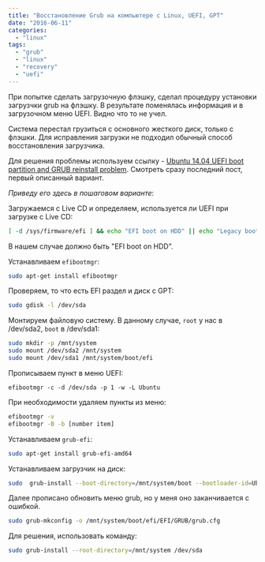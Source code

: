 ```yaml
---
title: "Восстановление Grub на компьютере с Linux, UEFI, GPT"
date: "2016-06-11"
categories: 
  - "linux"
tags: 
  - "grub"
  - "linux"
  - "recovery"
  - "uefi"
---
```


При попытке сделать загрузочную флэшку, сделал процедуру установки загрузчки grub на флэшку.
В результате поменялась информация и в загрузочном меню UEFI. Видно что то не учел.

Система перестал грузиться с основного жесткого диск, только с флэшки. Для исправления загрузки не подходил обычный способ восстановления загрузчика.

Для решения проблемы используем ссылку - [Ubuntu 14.04 UEFI boot partition and GRUB reinstall problem](http://ubuntuforums.org/showthread.php?t=2223856&page=3).
Смотреть сразу последний пост, первый описанный вариант.

*Приведу его здесь в пошаговом варианте*:

Загружаемся с Live CD и определяем, используется ли UEFI при загрузке с Live CD:

```bash
[ -d /sys/firmware/efi ] && echo "EFI boot on HDD" || echo "Legacy boot on HDD"
```

В нашем случае должно быть "EFI boot on HDD".

Устанавливаем `efibootmgr`:

```bash
sudo apt-get install efibootmgr
```

Проверяем, то что есть EFI раздел и диск с GPT:

```bash
sudo gdisk -l /dev/sda
```

Монтируем файловую систему. В данному случае, `root` у нас в /dev/sda2, `boot` в /dev/sda1:

```bash
sudo mkdir -p /mnt/system
sudo mount /dev/sda2 /mnt/system
sudo mount /dev/sda1 /mnt/system/boot/efi
```

Прописываем пункт в меню UEFI:

`efibootmgr -c -d /dev/sda -p 1 -w -L Ubuntu`

При необходимости удаляем пункты из меню:

```bash
efibootmgr -v
efibootmgr -B -b [number item]
```

Устанавливаем `grub-efi`:

```bash
sudo apt-get install grub-efi-amd64
```

Устанавливаем загрузчик на диск:

```bash
sudo  grub-install --boot-directory=/mnt/system/boot --bootloader-id=Ubuntu  --target=x86_64-efi --efi-directory=/mnt/system/boot/efi --recheck  --debug /dev/sda
```

Далее прописано обновить меню grub, но у меня оно заканчивается с ошибкой.

```bash
sudo grub-mkconfig -o /mnt/system/boot/efi/EFI/GRUB/grub.cfg
```

Для решения, использовать команду:

```bash
sudo grub-install --root-directory=/mnt/system /dev/sda
```
